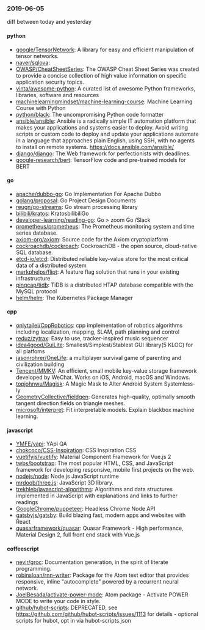 ### 2019-06-05
diff between today and yesterday

#### python
* [google/TensorNetwork](https://github.com/google/TensorNetwork): A library for easy and efficient manipulation of tensor networks.
* [naver/sqlova](https://github.com/naver/sqlova): 
* [OWASP/CheatSheetSeries](https://github.com/OWASP/CheatSheetSeries): The OWASP Cheat Sheet Series was created to provide a concise collection of high value information on specific application security topics.
* [vinta/awesome-python](https://github.com/vinta/awesome-python): A curated list of awesome Python frameworks, libraries, software and resources
* [machinelearningmindset/machine-learning-course](https://github.com/machinelearningmindset/machine-learning-course):  Machine Learning Course with Python
* [python/black](https://github.com/python/black): The uncompromising Python code formatter
* [ansible/ansible](https://github.com/ansible/ansible): Ansible is a radically simple IT automation platform that makes your applications and systems easier to deploy. Avoid writing scripts or custom code to deploy and update your applications  automate in a language that approaches plain English, using SSH, with no agents to install on remote systems. https://docs.ansible.com/ansible/
* [django/django](https://github.com/django/django): The Web framework for perfectionists with deadlines.
* [google-research/bert](https://github.com/google-research/bert): TensorFlow code and pre-trained models for BERT

#### go
* [apache/dubbo-go](https://github.com/apache/dubbo-go): Go Implementation For Apache Dubbo
* [golang/proposal](https://github.com/golang/proposal): Go Project Design Documents
* [reugn/go-streams](https://github.com/reugn/go-streams): Go stream processing library
* [bilibili/kratos](https://github.com/bilibili/kratos): KratosbilibiliGo
* [developer-learning/reading-go](https://github.com/developer-learning/reading-go): Go  >  zoom  Go  /Slack 
* [prometheus/prometheus](https://github.com/prometheus/prometheus): The Prometheus monitoring system and time series database.
* [axiom-org/axiom](https://github.com/axiom-org/axiom): Source code for the Axiom cryptoplatform
* [cockroachdb/cockroach](https://github.com/cockroachdb/cockroach): CockroachDB - the open source, cloud-native SQL database.
* [etcd-io/etcd](https://github.com/etcd-io/etcd): Distributed reliable key-value store for the most critical data of a distributed system
* [markphelps/flipt](https://github.com/markphelps/flipt): A feature flag solution that runs in your existing infrastructure
* [pingcap/tidb](https://github.com/pingcap/tidb): TiDB is a distributed HTAP database compatible with the MySQL protocol
* [helm/helm](https://github.com/helm/helm): The Kubernetes Package Manager

#### cpp
* [onlytailei/CppRobotics](https://github.com/onlytailei/CppRobotics): cpp implementation of robotics algorithms including localization, mapping, SLAM, path planning and control
* [reduz/zytrax](https://github.com/reduz/zytrax): Easy to use, tracker-inspired music sequencer
* [idea4good/GuiLite](https://github.com/idea4good/GuiLite): Smallest/Simplest/Stablest GUI library(5 KLOC) for all platfoms
* [jasonrohrer/OneLife](https://github.com/jasonrohrer/OneLife): a multiplayer survival game of parenting and civilization building
* [Tencent/MMKV](https://github.com/Tencent/MMKV): An efficient, small mobile key-value storage framework developed by WeChat. Works on iOS, Android, macOS and Windows.
* [topjohnwu/Magisk](https://github.com/topjohnwu/Magisk): A Magic Mask to Alter Android System Systemless-ly
* [GeometryCollective/fieldgen](https://github.com/GeometryCollective/fieldgen): Generates high-quality, optimally smooth tangent direction fields on triangle meshes.
* [microsoft/interpret](https://github.com/microsoft/interpret): Fit interpretable models. Explain blackbox machine learning.

#### javascript
* [YMFE/yapi](https://github.com/YMFE/yapi): YApi QA
* [chokcoco/CSS-Inspiration](https://github.com/chokcoco/CSS-Inspiration): CSS Inspiration CSS 
* [vuetifyjs/vuetify](https://github.com/vuetifyjs/vuetify):  Material Component Framework for Vue.js 2
* [twbs/bootstrap](https://github.com/twbs/bootstrap): The most popular HTML, CSS, and JavaScript framework for developing responsive, mobile first projects on the web.
* [nodejs/node](https://github.com/nodejs/node): Node.js JavaScript runtime 
* [mrdoob/three.js](https://github.com/mrdoob/three.js): JavaScript 3D library.
* [trekhleb/javascript-algorithms](https://github.com/trekhleb/javascript-algorithms):  Algorithms and data structures implemented in JavaScript with explanations and links to further readings
* [GoogleChrome/puppeteer](https://github.com/GoogleChrome/puppeteer): Headless Chrome Node API
* [gatsbyjs/gatsby](https://github.com/gatsbyjs/gatsby): Build blazing fast, modern apps and websites with React
* [quasarframework/quasar](https://github.com/quasarframework/quasar): Quasar Framework - High performance, Material Design 2, full front end stack with Vue.js

#### coffeescript
* [nevir/groc](https://github.com/nevir/groc): Documentation generation, in the spirit of literate programming.
* [robinsloan/rnn-writer](https://github.com/robinsloan/rnn-writer): Package for the Atom text editor that provides responsive, inline "autocomplete" powered by a recurrent neural network.
* [JoelBesada/activate-power-mode](https://github.com/JoelBesada/activate-power-mode): Atom package - Activate POWER MODE to write your code in style.
* [github/hubot-scripts](https://github.com/github/hubot-scripts): DEPRECATED, see https://github.com/github/hubot-scripts/issues/1113 for details - optional scripts for hubot, opt in via hubot-scripts.json

